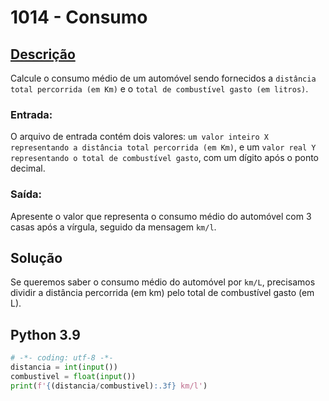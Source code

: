 # 1014 - Consumo

## [Descrição](https://www.beecrowd.com.br/judge/pt/problems/view/1014)

Calcule o consumo médio de um automóvel sendo fornecidos a `distância total percorrida (em Km)` e o `total de combustível gasto (em litros)`.

### Entrada:
O arquivo de entrada contém dois valores: `um valor inteiro X representando a distância total percorrida (em Km)`, e um `valor real Y representando o total de combustível gasto`, com um dígito após o ponto decimal.

### Saída:
Apresente o valor que representa o consumo médio do automóvel com 3 casas após a vírgula, seguido da mensagem `km/l`.

## Solução

Se queremos saber o consumo médio do automóvel por `km/L`, precisamos dividir a distância percorrida (em km) pelo total de combustível gasto (em L).

## Python 3.9

```Python
# -*- coding: utf-8 -*-
distancia = int(input())
combustivel = float(input())
print(f'{(distancia/combustivel):.3f} km/l')
```
